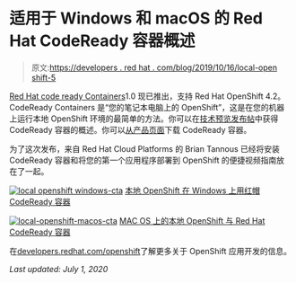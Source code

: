 # 适用于 Windows 和 macOS 的 Red Hat CodeReady 容器概述

> 原文:[https://developers . red hat . com/blog/2019/10/16/local-open shift-5](https://developers.redhat.com/blog/2019/10/16/local-openshift-5)

[Red Hat code ready Containers](https://developers.redhat.com/products/codeready-containers)1.0 现已推出，支持 Red Hat OpenShift 4.2。CodeReady Containers 是“您的笔记本电脑上的 OpenShift”，这是在您的机器上运行本地 OpenShift 环境的最简单的方法。你可以在[技术预览发布帖](https://developers.redhat.com/blog/2019/09/05/red-hat-openshift-4-on-your-laptop-introducing-red-hat-codeready-containers/)中获得 CodeReady 容器的概述。你可以[从产品页面](https://developers.redhat.com/products/codeready-containers)下载 CodeReady 容器。

为了这次发布，来自 Red Hat Cloud Platforms 的 Brian Tannous 已经将安装 CodeReady 容器和将您的第一个应用程序部署到 OpenShift 的便捷视频指南放在了一起。

[![local openshift windows-cta](../Images/b3e08bf3592064c5f8bf50dc6013e8b8.png)](https://developers.redhat.com/openshift/local-openshift-windows/) 
[本地 OpenShift 在 Windows 上用红帽 CodeReady 容器](https://developers.redhat.com/openshift/local-openshift-windows/)

[![local-openshift-macos-cta](../Images/70e46786d23871f20df48f9c248324df.png)](https://developers.redhat.com/openshift/local-openshift-macos/)
[MAC OS 上的本地 OpenShift 与 Red Hat CodeReady 容器](https://developers.redhat.com/openshift/local-openshift-macos/)

在[developers.redhat.com/openshift](https://developers.redhat.com/openshift/)了解更多关于 OpenShift 应用开发的信息。

*Last updated: July 1, 2020*